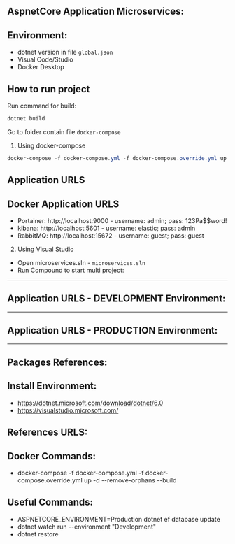 ## AspnetCore Application Microservices:

## Environment:

* dotnet version in file `global.json`
* Visual Code/Studio
* Docker Desktop

## How to run project

Run command for build:
```Powershell
dotnet build
```

Go to folder contain file `docker-compose`

1. Using docker-compose
```Powershell
docker-compose -f docker-compose.yml -f docker-compose.override.yml up -d --remove-orphans
```

## Application URLS

## Docker Application URLS
- Portainer: http://localhost:9000 - username: admin; pass: 123Pa$$word!
- kibana: http://localhost:5601 - username: elastic; pass: admin
- RabbitMQ: http://localhost:15672 - username: guest; pass: guest

2. Using Visual Studio
- Open microservices.sln - `microservices.sln`
- Run Compound to start multi project:
---
## Application URLS - DEVELOPMENT Environment:

---
## Application URLS - PRODUCTION Environment:

---
## Packages References:

## Install Environment:

- https://dotnet.microsoft.com/download/dotnet/6.0
- https://visualstudio.microsoft.com/

## References URLS:

## Docker Commands:

- docker-compose -f docker-compose.yml -f docker-compose.override.yml up -d --remove-orphans --build

## Useful Commands:

- ASPNETCORE_ENVIRONMENT=Production dotnet ef database update
- dotnet watch run --environment "Development"
- dotnet restore
